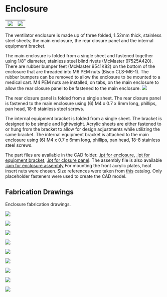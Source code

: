 # Enclosure


|             |     |
:------------------:|:-----------------:|
![](images/enclosure_exploded.png)  |  ![](images/enclosure_assembled.png)  |

The ventilator enclosure is made up of three folded, 1.52mm thick, stainless steel sheets; the main enclosure, the rear
closure panel and the internal equipment bracket.

The main enclosure is folded from a single sheet and fastened together using 1/8" diameter, stainless steel blind rivets
(McMaster 97525A420). There are rubber bumper feet (McMaster 9541K82) on the bottom of the enclosure that are threaded
into M6 PEM nuts (Bisco CLS-M6-1). The rubber bumpers can be removed to allow the enclosure to be mounted to a medical
cart. M4 PEM nuts are installed, on tabs, on the main enclosure to allow the rear closure panel to be fastened to the
main enclosure. ![](images/fastening.png)

The rear closure panel is folded from a single sheet. The rear closure panel is fastened to the main enclosure using
(6) M4 x 0.7 x 6mm long, phillips, pan head, 18-8 stainless steel screws.

The internal equipment bracket is folded from a single sheet. The bracket is designed to be simple and lightweight.
Acrylic sheets are either fastened to or hung from the bracket to allow for design adjustments while utilizing the same
bracket. The internal equipment bracket is attached to the main enclosure using (6) M4 x 0.7 x 6mm long, phillips, pan
head, 18-8 stainless steel screws.

The part files are available in the CAD folder. [.ipt for enclosure](CAD/ventilator_enclosure.ipt), [.ipt for equipment bracket](CAD/equipment_bracket.ipt), [.ipt for closure panel](CAD/ventilator_closure_panel.ipt). The assembly file is also available [.iam for enclosure assembly](CAD/enclosure_assembly.iam) For mounting the front acrylic plates, heat insert nuts were chosen. Size references were taken from [this](https://www.pemnet.com/fastening_products/pdf/sidata.pdf) catalog. Only placeholder fasteners were used to create the CAD model.
## Fabrication Drawings

Enclosure fabrication drawings.

![](images/fab_drawing_1.png)

![](images/fab_drawing_2.png)

![](images/fab_drawing_3.png)

![](images/fab_drawing_4.png)

![](images/fab_drawing_5.png)

![](images/fab_drawing_6.png)

![](images/fab_drawing_7.png)

![](images/fab_drawing_8.png)

![](images/fab_drawing_9.png)
